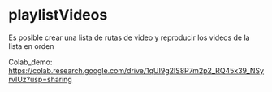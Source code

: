 # playlistVideos
Es posible crear una lista de rutas de video y reproducir los videos de la lista en orden

Colab_demo: https://colab.research.google.com/drive/1qUI9g2lS8P7m2p2_RQ45x39_NSyrvIUz?usp=sharing
